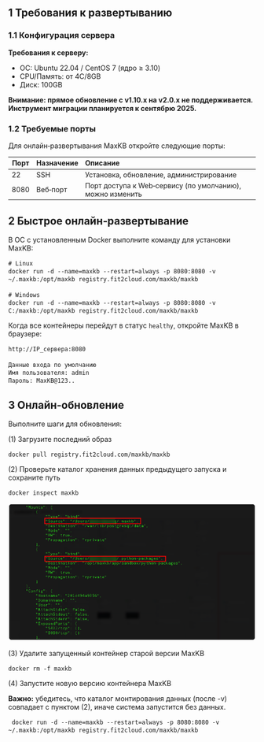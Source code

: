 ## 1 Требования к развертыванию

### 1.1 Конфигурация сервера


**Требования к серверу:**

* ОС: Ubuntu 22.04 / CentOS 7 (ядро ≥ 3.10)
* CPU/Память: от 4C/8GB
* Диск: 100GB

**Внимание: прямое обновление с v1.10.x на v2.0.x не поддерживается. Инструмент миграции планируется к сентябрю 2025.**

### 1.2 Требуемые порты


Для онлайн‑развертывания MaxKB откройте следующие порты:

| Порт     | Назначение       | Описание                        |
|--------|:---------|:--------------------------|
| 22     | SSH      | Установка, обновление, администрирование                |
| 8080   | Веб‑порт | Порт доступа к Web‑сервису (по умолчанию), можно изменить |    


## 2 Быстрое онлайн‑развертывание


В ОС с установленным Docker выполните команду для установки MaxKB:
```
# Linux
docker run -d --name=maxkb --restart=always -p 8080:8080 -v ~/.maxkb:/opt/maxkb registry.fit2cloud.com/maxkb/maxkb

# Windows
docker run -d --name=maxkb --restart=always -p 8080:8080 -v C:/maxkb:/opt/maxkb registry.fit2cloud.com/maxkb/maxkb
```
 
Когда все контейнеры перейдут в статус `healthy`, откройте MaxKB в браузере:
```
http://IP_сервера:8080

Данные входа по умолчанию
Имя пользователя: admin
Пароль: MaxKB@123..
```

## 3 Онлайн‑обновление


Выполните шаги для обновления:

(1) Загрузите последний образ
```
docker pull registry.fit2cloud.com/maxkb/maxkb
```
(2) Проверьте каталог хранения данных предыдущего запуска и сохраните путь
```
docker inspect maxkb
```

![Каталог pgsql](../img/index/mount_pgsqldir2.png)


(3) Удалите запущенный контейнер старой версии MaxKB

```
docker rm -f maxkb 
```

(4) Запустите новую версию контейнера MaxKB

**Важно:** убедитесь, что каталог монтирования данных (после -v) совпадает с пунктом (2), иначе система запустится без данных.

```
 docker run -d --name=maxkb --restart=always -p 8080:8080 -v ~/.maxkb:/opt/maxkb registry.fit2cloud.com/maxkb/maxkb
```
